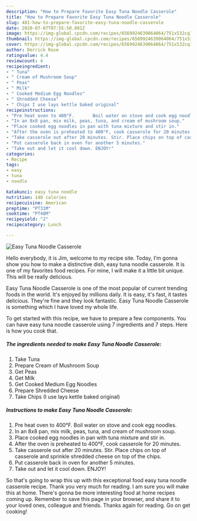 ```yaml
---
description: "How to Prepare Favorite Easy Tuna Noodle Casserole"
title: "How to Prepare Favorite Easy Tuna Noodle Casserole"
slug: 481-how-to-prepare-favorite-easy-tuna-noodle-casserole
date: 2020-07-07T07:55:50.891Z
image: https://img-global.cpcdn.com/recipes/6569924639064064/751x532cq70/easy-tuna-noodle-casserole-recipe-main-photo.jpg
thumbnail: https://img-global.cpcdn.com/recipes/6569924639064064/751x532cq70/easy-tuna-noodle-casserole-recipe-main-photo.jpg
cover: https://img-global.cpcdn.com/recipes/6569924639064064/751x532cq70/easy-tuna-noodle-casserole-recipe-main-photo.jpg
author: Derrick Rose
ratingvalue: 4.4
reviewcount: 4
recipeingredient:
- " Tuna"
- " Cream of Mushroom Soup"
- " Peas"
- " Milk"
- " Cooked Medium Egg Noodles"
- " Shredded Cheese"
- " Chips I use lays kettle baked original"
recipeinstructions:
- "Pre heat oven to 400°F.       Boil water on stove and cook egg noodles."
- "In an 8x8 pan, mix milk, peas, tuna, and cream of mushroom soup."
- "Place cooked egg noodles in pan with tuna mixture and stir in."
- "After the oven is preheated to 400°F, cook casserole for 20 minutes."
- "Take casserole out after 20 minutes. Stir. Place chips on top of casserole and sprinkle shredded cheese on top of the chips."
- "Put casserole back in oven for another 5 minutes."
- "Take out and let it cool down. ENJOY!"
categories:
- Recipe
tags:
- easy
- tuna
- noodle

katakunci: easy tuna noodle 
nutrition: 148 calories
recipecuisine: American
preptime: "PT31M"
cooktime: "PT48M"
recipeyield: "2"
recipecategory: Lunch

---
```



![Easy Tuna Noodle Casserole](https://img-global.cpcdn.com/recipes/6569924639064064/751x532cq70/easy-tuna-noodle-casserole-recipe-main-photo.jpg)

Hello everybody, it is Jim, welcome to my recipe site. Today, I'm gonna show you how to make a distinctive dish, easy tuna noodle casserole. It is one of my favorites food recipes. For mine, I will make it a little bit unique. This will be really delicious.



Easy Tuna Noodle Casserole is one of the most popular of current trending foods in the world. It's enjoyed by millions daily. It is easy, it's fast, it tastes delicious. They're fine and they look fantastic. Easy Tuna Noodle Casserole is something which I have loved my whole life.


To get started with this recipe, we have to prepare a few components. You can have easy tuna noodle casserole using 7 ingredients and 7 steps. Here is how you cook that.

<!--inarticleads1-->

##### The ingredients needed to make Easy Tuna Noodle Casserole:

1. Take  Tuna
1. Prepare  Cream of Mushroom Soup
1. Get  Peas
1. Get  Milk
1. Get  Cooked Medium Egg Noodles
1. Prepare  Shredded Cheese
1. Take  Chips (I use lays kettle baked original)




<!--inarticleads2-->

##### Instructions to make Easy Tuna Noodle Casserole:

1. Pre heat oven to 400°F.       Boil water on stove and cook egg noodles.
1. In an 8x8 pan, mix milk, peas, tuna, and cream of mushroom soup.
1. Place cooked egg noodles in pan with tuna mixture and stir in.
1. After the oven is preheated to 400°F, cook casserole for 20 minutes.
1. Take casserole out after 20 minutes. Stir. Place chips on top of casserole and sprinkle shredded cheese on top of the chips.
1. Put casserole back in oven for another 5 minutes.
1. Take out and let it cool down. ENJOY!




So that's going to wrap this up with this exceptional food easy tuna noodle casserole recipe. Thank you very much for reading. I am sure you will make this at home. There's gonna be more interesting food at home recipes coming up. Remember to save this page in your browser, and share it to your loved ones, colleague and friends. Thanks again for reading. Go on get cooking!

